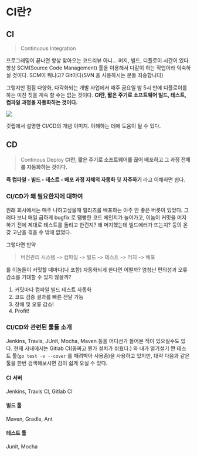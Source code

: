 # CI란?

## CI

> Continuous Integration

프로그래밍이 끝나면 항상 찾아오는 코드리뷰 아니... 머지, 빌드, 디플로이 시간이 있다. 항상 SCM(Source Code Management) 툴을 이용해서 다같이 하는 작업이라 익숙하실 것이다. SCM이 뭐냐고? Git이다(SVN 을 사용하시는 분들 죄송합니다)

그렇지만 점점 다양화, 다각화되는 개발 사업에서 매주 금요일 밤 5시 반에 디플로이를 하는 미친 짓을 계속 할 수는 없는 것이다. **CI란,  짧은 주기로 소프트웨어 빌드, 테스트, 컴파일 과정을 자동화하는 것이다.**




![](https://cdn-images-1.medium.com/max/1600/1*ezikvlWu0UAwFfh3ko8LXQ.png)

깃랩에서 설명한 CI/CD의 개념 이미지. 이해하는 데에 도움이 될 수 있다.

## CD

>Continous Deploy
**CI란,  짧은 주기로 소프트웨어를 끊어 배포하고 그 과정 전체를 자동화하는 것이다.**

**즉 컴파일 - 빌드 - 테스트 - 배포 과정 자체의 자동화** 및 **자주하기** 라고 이해하면 쉽다.

### CI/CD가 왜 필요한지에 대하여

원래 회사에서는 매주 나하고싶을때 릴리즈를 배포하는 아주 안 좋은 버릇이 있었다. 그러다 보니 매일 급하게 bugfix 로 땜빵한 코드 체인지가 늘어가고, 이놈이 커밋을 머지하기 전에 제대로 테스트를 돌리고 한건지? 왜 머지했는데 빌드에러가 뜨는지? 등의 온갖 고난을 겪을 수 밖에 없었다.

그렇다면 만약

> 버전관리 시스템 -> 컴파일 -> 빌드 -> 테스트 -> 머지 -> 배포

를 이놈들이 커밋할 때마다(나 포함) 자동화되게 한다면 어떨까? 엄청난 편의성과 오류 감소를 기대할 수 있지 않을까?

1. 커밋마다 컴파일 빌드 테스트 자동화
2. 코드 검증 결과를 빠른 전달 가능
3. 장애 및 오류 감소!
4. Profit!

###  CI/CD와 관련된 툴들 소개

Jenkins, Travis, JUnit, Mocha, Maven 등을 어디선가 들어본 적이 있으실수도 있다. 현재 사내에서는 Gitlab CI(꽁짜고 뭔가 설치가 쉬웠다.) 와 내가 얼기설기 짠 테스트 툴(`go test -v --cover` 를 때려박아 사용중)을 사용하고 있지만, 대략 다음과 같은 툴을 한번 검색해보시면 감이 쉽게 오실 수 있다.

#### CI 서버
Jenkins, Travis CI, Gitlab CI

#### 빌드 툴
Maven, Gradle, Ant

#### 테스트 툴
Junit, Mocha

